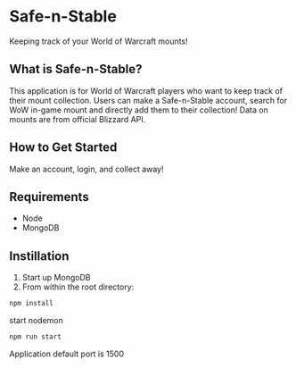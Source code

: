 # Safe-n-Stable
Keeping track of your World of Warcraft mounts!

## What is Safe-n-Stable? ##
This application is for World of Warcraft players who want to keep track of their mount collection. Users can make a Safe-n-Stable account, search for WoW in-game mount and directly add them to their collection! Data on mounts are from official Blizzard API.

## How to Get Started ##
Make an account, login, and collect away!

## Requirements
- Node
- MongoDB

## Instillation ##
1) Start up MongoDB
2) From within the root directory:

```sh
npm install
```

start nodemon

```sh
npm run start
```

Application default port is 1500
